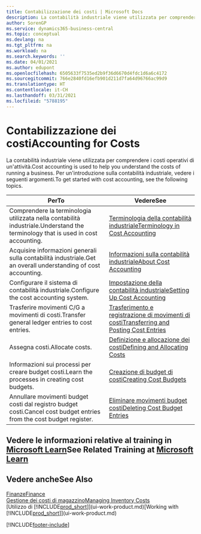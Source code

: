 ```yaml
---
title: Contabilizzazione dei costi | Microsoft Docs
description: La contabilità industriale viene utilizzata per comprendere i costi operativi di un'attività. Per un'introduzione sulla contabilità industriale, vedere i seguenti argomenti.
author: SorenGP
ms.service: dynamics365-business-central
ms.topic: conceptual
ms.devlang: na
ms.tgt_pltfrm: na
ms.workload: na
ms.search.keywords: ''
ms.date: 04/01/2021
ms.author: edupont
ms.openlocfilehash: 6505633f7535ed2b9f36d6670d4fdc1d6a6c4172
ms.sourcegitcommit: 766e2840fd16efb901d211d7fa64d96766ac99d9
ms.translationtype: HT
ms.contentlocale: it-CH
ms.lasthandoff: 03/31/2021
ms.locfileid: "5788195"
---
```

# <a name="accounting-for-costs"></a><span data-ttu-id="35c8b-104">Contabilizzazione dei costi</span><span class="sxs-lookup"><span data-stu-id="35c8b-104">Accounting for Costs</span></span>
<span data-ttu-id="35c8b-105">La contabilità industriale viene utilizzata per comprendere i costi operativi di un'attività.</span><span class="sxs-lookup"><span data-stu-id="35c8b-105">Cost accounting is used to help you understand the costs of running a business.</span></span> <span data-ttu-id="35c8b-106">Per un'introduzione sulla contabilità industriale, vedere i seguenti argomenti.</span><span class="sxs-lookup"><span data-stu-id="35c8b-106">To get started with cost accounting, see the following topics.</span></span>  

|<span data-ttu-id="35c8b-107">Per</span><span class="sxs-lookup"><span data-stu-id="35c8b-107">To</span></span>|<span data-ttu-id="35c8b-108">Vedere</span><span class="sxs-lookup"><span data-stu-id="35c8b-108">See</span></span>|  
|--------|---------|  
|<span data-ttu-id="35c8b-109">Comprendere la terminologia utilizzata nella contabilità industriale.</span><span class="sxs-lookup"><span data-stu-id="35c8b-109">Understand the terminology that is used in cost accounting.</span></span>|[<span data-ttu-id="35c8b-110">Terminologia della contabilità industriale</span><span class="sxs-lookup"><span data-stu-id="35c8b-110">Terminology in Cost Accounting</span></span>](finance-terminology-in-cost-accounting.md)|  
|<span data-ttu-id="35c8b-111">Acquisire informazioni generali sulla contabilità industriale.</span><span class="sxs-lookup"><span data-stu-id="35c8b-111">Get an overall understanding of cost accounting.</span></span>|[<span data-ttu-id="35c8b-112">Informazioni sulla contabilità industriale</span><span class="sxs-lookup"><span data-stu-id="35c8b-112">About Cost Accounting</span></span>](finance-about-cost-accounting.md)|  
|<span data-ttu-id="35c8b-113">Configurare il sistema di contabilità industriale.</span><span class="sxs-lookup"><span data-stu-id="35c8b-113">Configure the cost accounting system.</span></span>|[<span data-ttu-id="35c8b-114">Impostazione della contabilità industriale</span><span class="sxs-lookup"><span data-stu-id="35c8b-114">Setting Up Cost Accounting</span></span>](finance-set-up-cost-accounting.md)|  
|<span data-ttu-id="35c8b-115">Trasferire movimenti C/G a movimenti di costi.</span><span class="sxs-lookup"><span data-stu-id="35c8b-115">Transfer general ledger entries to cost entries.</span></span>|[<span data-ttu-id="35c8b-116">Trasferimento e registrazione di movimenti di costi</span><span class="sxs-lookup"><span data-stu-id="35c8b-116">Transferring and Posting Cost Entries</span></span>](finance-transfer-and-post-cost-entries.md)|  
|<span data-ttu-id="35c8b-117">Assegna costi.</span><span class="sxs-lookup"><span data-stu-id="35c8b-117">Allocate costs.</span></span>|[<span data-ttu-id="35c8b-118">Definizione e allocazione dei costi</span><span class="sxs-lookup"><span data-stu-id="35c8b-118">Defining and Allocating Costs</span></span>](finance-define-and-allocate-costs.md)|  
|<span data-ttu-id="35c8b-119">Informazioni sui processi per creare budget costi.</span><span class="sxs-lookup"><span data-stu-id="35c8b-119">Learn the processes in creating cost budgets.</span></span>|[<span data-ttu-id="35c8b-120">Creazione di budget di costi</span><span class="sxs-lookup"><span data-stu-id="35c8b-120">Creating Cost Budgets</span></span>](finance-create-cost-budgets.md)|
|<span data-ttu-id="35c8b-121">Annullare movimenti budget costi dal registro budget costi.</span><span class="sxs-lookup"><span data-stu-id="35c8b-121">Cancel cost budget entries from the cost budget register.</span></span>|[<span data-ttu-id="35c8b-122">Eliminare movimenti budget costi</span><span class="sxs-lookup"><span data-stu-id="35c8b-122">Deleting Cost Budget Entries</span></span>](finance-how-to-delete-cost-budget-entries.md)|

## <a name="see-related-training-at-microsoft-learn"></a><span data-ttu-id="35c8b-123">Vedere le informazioni relative al training in [Microsoft Learn](/learn/paths/use-cost-accounting-dynamics-365-business-central/)</span><span class="sxs-lookup"><span data-stu-id="35c8b-123">See Related Training at [Microsoft Learn](/learn/paths/use-cost-accounting-dynamics-365-business-central/)</span></span>

## <a name="see-also"></a><span data-ttu-id="35c8b-124">Vedere anche</span><span class="sxs-lookup"><span data-stu-id="35c8b-124">See Also</span></span>  
[<span data-ttu-id="35c8b-125">Finanze</span><span class="sxs-lookup"><span data-stu-id="35c8b-125">Finance</span></span>](finance.md)  
[<span data-ttu-id="35c8b-126">Gestione dei costi di magazzino</span><span class="sxs-lookup"><span data-stu-id="35c8b-126">Managing Inventory Costs</span></span>](finance-manage-inventory-costs.md)  
<span data-ttu-id="35c8b-127">[Utilizzo di [!INCLUDE[prod_short](includes/prod_short.md)]](ui-work-product.md)</span><span class="sxs-lookup"><span data-stu-id="35c8b-127">[Working with [!INCLUDE[prod_short](includes/prod_short.md)]](ui-work-product.md)</span></span>


[!INCLUDE[footer-include](includes/footer-banner.md)]